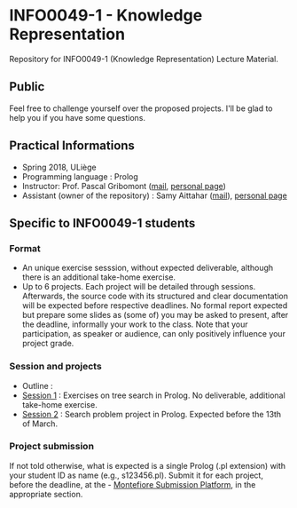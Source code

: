 # INFO0049-1 - Knowledge Representation
Repository for INFO0049-1 (Knowledge Representation) Lecture Material.



## Public

Feel free to challenge yourself over the proposed projects. I'll be glad to help you if you have some questions.

## Practical Informations           

- Spring 2018, ULiège
- Programming language : Prolog
- Instructor: Prof. Pascal Gribomont ([mail](mailto:gribomont@montefiore.ulg.ac.be), [personal page](http://www.montefiore.ulg.ac.be/~gribomon/))
- Assistant (owner of the repository) : Samy Aittahar ([mail](mailto:saittahar@uliege.be)), [personal page](http://www.montefiore.ulg.ac.be/~saittahar/)


## Specific to INFO0049-1 students

### Format

 - An unique exercise sesssion, without expected deliverable, although there is an additional take-home exercise.
 - Up to 6 projects. Each project will be detailed through sessions. Afterwards, the source code with its structured and clear documentation will be expected before respective deadlines. No formal report expected but prepare some slides as (some of) you may be asked to present, after the deadline, informally your work to the class. Note that your participation, as speaker or audience, can only positively influence your project grade.

### Session and projects

- Outline : 
- [Session 1](https://github.com/epochstamp/INFO0049-1/tree/master/tree_search) : Exercises on tree search in Prolog. No deliverable, additional take-home exercise.
- [Session 2](https://github.com/epochstamp/INFO0049-1/tree/master/search_problem) : Search problem project in Prolog. Expected before the 13th of March.

### Project submission

If not told otherwise, what is expected is a single Prolog (.pl extension) with your student ID as name (e.g., s123456.pl). Submit it for each project, before the deadline, at the - [Montefiore Submission Platform](https://submit.montefiore.ulg.ac.be/teacher/viewprojects/INFO0049-1), in the appropriate section.

